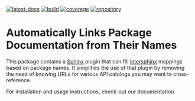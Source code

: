 <!--
SPDX-FileCopyrightText: Copyright © 2022 Idiap Research Institute <contact@idiap.ch>

SPDX-License-Identifier: BSD-3-Clause
-->

[![latest-docs](https://img.shields.io/badge/docs-v1.0.2-orange.svg)](https://auto-intersphinx.readthedocs.io/en/v1.0.2/)
[![build](https://gitlab.idiap.ch/software/auto-intersphinx/badges/v1.0.2/pipeline.svg)](https://gitlab.idiap.ch/software/auto-intersphinx/commits/v1.0.2)
[![coverage](https://gitlab.idiap.ch/software/auto-intersphinx/badges/v1.0.2/coverage.svg)](https://www.idiap.ch/software/biosignal/docs/software/auto-intersphinx/v1.0.2/coverage/index.html)
[![repository](https://img.shields.io/badge/gitlab-project-0000c0.svg)](https://gitlab.idiap.ch/software/auto-intersphinx)

# Automatically Links Package Documentation from Their Names

This package contains a [Sphinx](https://www.sphinx-doc.org/) plugin that can
fill
[intersphinx](https://www.sphinx-doc.org/en/main/usage/extensions/intersphinx.html)
mappings based on package names.  It simplifies the use of that plugin by
removing the need of knowing URLs for various API catologs you may want to
cross-reference.

For installation and usage instructions, check-out our documentation.
